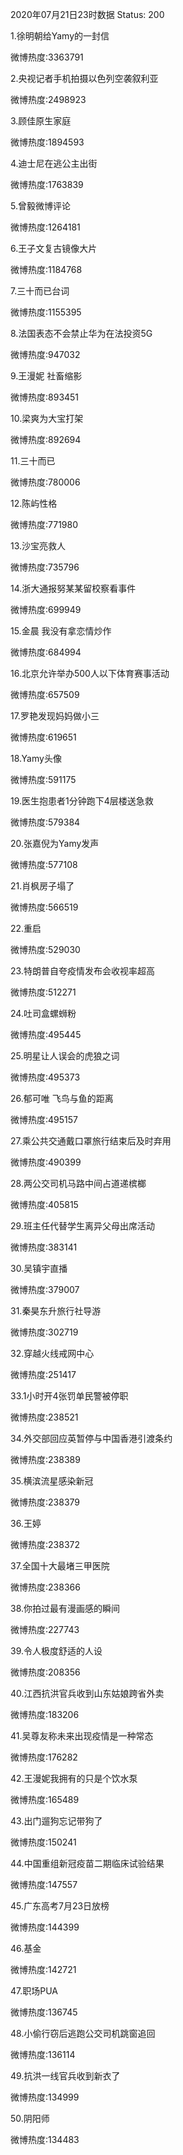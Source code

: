 2020年07月21日23时数据
Status: 200

1.徐明朝给Yamy的一封信

微博热度:3363791

2.央视记者手机拍摄以色列空袭叙利亚

微博热度:2498923

3.顾佳原生家庭

微博热度:1894593

4.迪士尼在逃公主出街

微博热度:1763839

5.曾毅微博评论

微博热度:1264181

6.王子文复古镜像大片

微博热度:1184768

7.三十而已台词

微博热度:1155395

8.法国表态不会禁止华为在法投资5G

微博热度:947032

9.王漫妮 社畜缩影

微博热度:893451

10.梁爽为大宝打架

微博热度:892694

11.三十而已

微博热度:780006

12.陈屿性格

微博热度:771980

13.沙宝亮救人

微博热度:735796

14.浙大通报努某某留校察看事件

微博热度:699949

15.金晨 我没有拿恋情炒作

微博热度:684994

16.北京允许举办500人以下体育赛事活动

微博热度:657509

17.罗艳发现妈妈做小三

微博热度:619651

18.Yamy头像

微博热度:591175

19.医生抱患者1分钟跑下4层楼送急救

微博热度:579384

20.张嘉倪为Yamy发声

微博热度:577108

21.肖枫房子塌了

微博热度:566519

22.重启

微博热度:529030

23.特朗普自夸疫情发布会收视率超高

微博热度:512271

24.吐司盒螺蛳粉

微博热度:495445

25.明星让人误会的虎狼之词

微博热度:495373

26.郁可唯 飞鸟与鱼的距离

微博热度:495157

27.乘公共交通戴口罩旅行结束后及时弃用

微博热度:490399

28.两公交司机马路中间占道递槟榔

微博热度:405815

29.班主任代替学生离异父母出席活动

微博热度:383141

30.吴镇宇直播

微博热度:379007

31.秦昊东升旅行社导游

微博热度:302719

32.穿越火线戒网中心

微博热度:251417

33.1小时开4张罚单民警被停职

微博热度:238521

34.外交部回应英暂停与中国香港引渡条约

微博热度:238389

35.横滨流星感染新冠

微博热度:238379

36.王婷

微博热度:238372

37.全国十大最堵三甲医院

微博热度:238366

38.你拍过最有漫画感的瞬间

微博热度:227743

39.令人极度舒适的人设

微博热度:208356

40.江西抗洪官兵收到山东姑娘跨省外卖

微博热度:183206

41.吴尊友称未来出现疫情是一种常态

微博热度:176282

42.王漫妮我拥有的只是个饮水泵

微博热度:165489

43.出门遛狗忘记带狗了

微博热度:150241

44.中国重组新冠疫苗二期临床试验结果

微博热度:147557

45.广东高考7月23日放榜

微博热度:144399

46.基金

微博热度:142721

47.职场PUA

微博热度:136745

48.小偷行窃后逃跑公交司机跳窗追回

微博热度:136114

49.抗洪一线官兵收到新衣了

微博热度:134999

50.阴阳师

微博热度:134483


